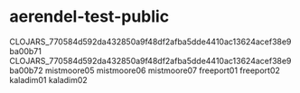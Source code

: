 # aerendel-test-public

CLOJARS_770584d592da432850a9f48df2afba5dde4410ac13624acef38e9ba00b71
CLOJARS_770584d592da432850a9f48df2afba5dde4410ac13624acef38e9ba00b72
mistmoore05
mistmoore06
mistmoore07
freeport01
freeport02
kaladim01
kaladim02
